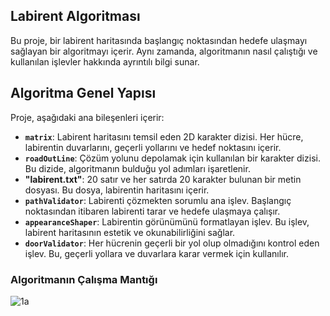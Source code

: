 ## Labirent Algoritması

Bu proje, bir labirent haritasında başlangıç noktasından hedefe ulaşmayı sağlayan bir algoritmayı içerir. Aynı zamanda, algoritmanın nasıl çalıştığı ve kullanılan işlevler hakkında ayrıntılı bilgi sunar.

## Algoritma Genel Yapısı

Proje, aşağıdaki ana bileşenleri içerir:

- **`matrix`**: Labirent haritasını temsil eden 2D karakter dizisi. Her hücre, labirentin duvarlarını, geçerli yollarını ve hedef noktasını içerir.
- **`roadOutLine`**: Çözüm yolunu depolamak için kullanılan bir karakter dizisi. Bu dizide, algoritmanın bulduğu yol adımları işaretlenir.
- **"labirent.txt"**: 20 satır ve her satırda 20 karakter bulunan bir metin dosyası. Bu dosya, labirentin haritasını içerir.
- **`pathValidator`**: Labirenti çözmekten sorumlu ana işlev. Başlangıç noktasından itibaren labirenti tarar ve hedefe ulaşmaya çalışır.
- **`appearanceShaper`**: Labirentin görünümünü formatlayan işlev. Bu işlev, labirent haritasının estetik ve okunabilirliğini sağlar.
- **`doorValidator`**: Her hücrenin geçerli bir yol olup olmadığını kontrol eden işlev. Bu, geçerli yollara ve duvarlara karar vermek için kullanılır.

### Algoritmanın Çalışma Mantığı

![1a](https://github.com/user-attachments/assets/c3753ab9-a27d-407d-bba6-9ca5e462618e)
